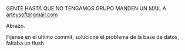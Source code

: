 GENTE HASTA QUE NO TENGAMOS GRUPO MANDEN UN MAIL A arteysoft@gmail.com

Abrazo.

Fijense en el ultimo commit, solucioné el problema
de la base de datos, faltaba un flush